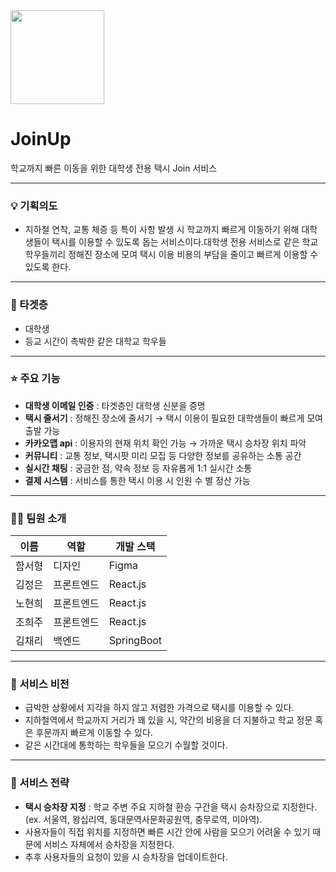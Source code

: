 <img width="150" src="https://github.com/user-attachments/assets/e1ca3f7d-e790-4309-a8ec-6954491bd065">


# JoinUp
학교까지 빠른 이동을 위한 대학생 전용 택시 Join 서비스


---

### 💡 기획의도


- 지하철 연착, 교통 체증 등 특이 사항 발생 시 학교까지 빠르게 이동하기 위해 대학생들이 택시를 이용할 수 있도록 돕는 서비스이다.대학생 전용 서비스로 같은 학교 학우들끼리 정해진 장소에 모여 택시 이용 비용의 부담을 줄이고 빠르게 이용할 수 있도록 한다.


---

### 🎯 타겟층


- 대학생
- 등교 시간이 촉박한 같은 대학교 학우들


---

### ⭐ 주요 기능


- **대학생 이메일 인증** : 타겟층인 대학생 신분을 증명
- **택시 줄서기** : 정해진 장소에 줄서기 → 택시 이용이 필요한 대학생들이 빠르게 모여 출발 가능
- **카카오맵 api** : 이용자의 현재 위치 확인 가능 → 가까운 택시 승차장 위치 파악
- **커뮤니티** : 교통 정보, 택시팟 미리 모집 등 다양한 정보를 공유하는 소통 공간
- **실시간 채팅** : 궁금한 점, 약속 정보 등 자유롭게 1:1 실시간 소통
- **결제 시스템** : 서비스를 통한 택시 이용 시 인원 수 별 정산 가능


---

### 🙋‍♀️ 팀원 소개


| 이름 | 역할 | 개발 스택 |
| --- | --- | --- |
| 함서형 | 디자인 | Figma |
| 김정은 | 프론트엔드 | React.js |
| 노현희 | 프론트엔드 | React.js |
| 조희주 | 프론트엔드 | React.js |
| 김채리 | 백엔드 | SpringBoot |


---

### 🤝 서비스 비전


- 급박한 상황에서 지각을 하지 않고 저렴한 가격으로 택시를 이용할 수 있다.
- 지하철역에서 학교까지 거리가 꽤 있을 시, 약간의 비용을 더 지불하고 학교 정문 혹은 후문까지 빠르게 이동할 수 있다.
- 같은 시간대에 통학하는 학우들을 모으기 수월할 것이다.


---

### 📝 서비스 전략


- **택시 승차장 지정** : 학교 주변 주요 지하철 환승 구간을 택시 승차장으로 지정한다. (ex. 서울역, 왕십리역, 동대문역사문화공원역, 충무로역, 미아역).
- 사용자들이 직접 위치를 지정하면 빠른 시간 안에 사람을 모으기 어려울 수 있기 때문에 서비스 자체에서 승차장을 지정한다.
- 추후 사용자들의 요청이 있을 시 승차장을 업데이트한다.
